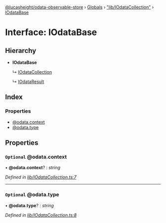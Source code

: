 [@lucasheight/odata-observable-store](../README.md) › [Globals](../globals.md) › ["lib/IOdataCollection"](../modules/_lib_iodatacollection_.md) › [IOdataBase](_lib_iodatacollection_.iodatabase.md)

# Interface: IOdataBase

## Hierarchy

* **IOdataBase**

  ↳ [IOdataCollection](_lib_iodatacollection_.iodatacollection.md)

  ↳ [IOdataResult](_lib_iodatacollection_.iodataresult.md)

## Index

### Properties

* [@odata.context](_lib_iodatacollection_.iodatabase.md#optional-@odata.context)
* [@odata.type](_lib_iodatacollection_.iodatabase.md#optional-@odata.type)

## Properties

### `Optional` @odata.context

• **@odata.context**? : *string*

*Defined in [lib/IOdataCollection.ts:7](https://github.com/lucasheight/odata-observable-store/blob/9dbc11ca/projects/odata-observable-store/src/lib/IOdataCollection.ts#L7)*

___

### `Optional` @odata.type

• **@odata.type**? : *string*

*Defined in [lib/IOdataCollection.ts:8](https://github.com/lucasheight/odata-observable-store/blob/9dbc11ca/projects/odata-observable-store/src/lib/IOdataCollection.ts#L8)*

